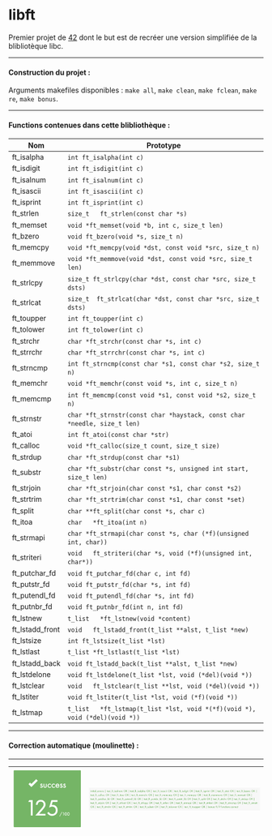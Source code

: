 # libft

Premier projet de [42](https://42.fr/) dont le but est de recréer une version simplifiée de la blibliotèque libc. 

---
#### Construction du projet :

Arguments makefiles disponibles : `make all`, `make clean`, `make fclean`, `make re`, `make bonus`. 

---
#### Functions contenues dans cette blibliothèque :

| Nom | Prototype |
| --- | --- |
| ft_isalpha | `int ft_isalpha(int c)` |
| ft_isdigit | `int	ft_isdigit(int c)` |
| ft_isalnum | `int ft_isalnum(int c)` |
| ft_isascii | `int ft_isascii(int c)` |
| ft_isprint | `int ft_isprint(int c)` |
| ft_strlen | `size_t	ft_strlen(const char *s)` |
| ft_memset | `void	*ft_memset(void *b, int c, size_t len)` |
| ft_bzero | `void ft_bzero(void *s, size_t n)` |
| ft_memcpy | `void	*ft_memcpy(void *dst, const void *src, size_t n)` |
| ft_memmove | `void *ft_memmove(void *dst, const void *src, size_t len)` |
| ft_strlcpy | `size_t ft_strlcpy(char *dst, const char *src, size_t dsts)` |
| ft_strlcat | `size_t	ft_strlcat(char *dst, const char *src, size_t dsts)` |
| ft_toupper | `int	ft_toupper(int c)` |
| ft_tolower | `int	ft_tolower(int c)` |
| ft_strchr | `char	*ft_strchr(const char *s, int c)` |
| ft_strrchr | `char *ft_strrchr(const char *s, int c)` |
| ft_strncmp | `int	ft_strncmp(const char *s1, const char *s2, size_t n)` |
| ft_memchr | `void	*ft_memchr(const void *s, int c, size_t n)` |
| ft_memcmp | `int ft_memcmp(const void *s1, const void *s2, size_t n)` |
| ft_strnstr | `char *ft_strnstr(const char *haystack, const char *needle, size_t len)` |
| ft_atoi | `int ft_atoi(const char *str)` |
| ft_calloc | `void	*ft_calloc(size_t count, size_t size)` |
| ft_strdup | `char	*ft_strdup(const char *s1)` |
| ft_substr | `char	*ft_substr(char const *s, unsigned int start, size_t len)` |
| ft_strjoin | `char *ft_strjoin(char const *s1, char const *s2)` |
| ft_strtrim | `char *ft_strtrim(char const *s1, char const *set)` |
| ft_split | `char **ft_split(char const *s, char c)` |
| ft_itoa | `char	*ft_itoa(int n)` |
| ft_strmapi | `char *ft_strmapi(char const *s, char (*f)(unsigned int, char))` | 
| ft_striteri | `void	ft_striteri(char *s, void (*f)(unsigned int, char*))` |
| ft_putchar_fd | `void	ft_putchar_fd(char c, int fd)` |
| ft_putstr_fd | `void ft_putstr_fd(char *s, int fd)` |
| ft_putendl_fd | `void	ft_putendl_fd(char *s, int fd)` |
| ft_putnbr_fd | `void ft_putnbr_fd(int n, int fd)` |
| ft_lstnew | `t_list	*ft_lstnew(void *content)` |
| ft_lstadd_front | `void	ft_lstadd_front(t_list **alst, t_list *new)` | 
| ft_lstsize | `int	ft_lstsize(t_list *lst)` |
| ft_lstlast | `t_list *ft_lstlast(t_list *lst)` |
| ft_lstadd_back | `void ft_lstadd_back(t_list **alst, t_list *new)` | 
| ft_lstdelone | `void ft_lstdelone(t_list *lst, void (*del)(void *))` |
| ft_lstclear | `void	ft_lstclear(t_list **lst, void (*del)(void *))` |
| ft_lstiter | `void ft_lstiter(t_list *lst, void (*f)(void *))` |
| ft_lstmap | `t_list	*ft_lstmap(t_list *lst, void *(*f)(void *), void (*del)(void *))` |
---
#### Correction automatique (moulinette) :
---

![](./img/note2.png)  | ![](./img/note1.png) |
---|---|

